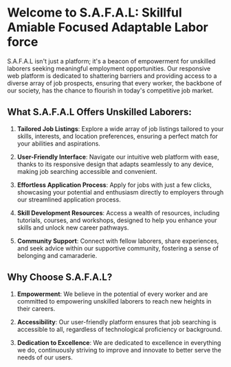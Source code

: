 # Welcome to S.A.F.A.L: Skillful Amiable Focused Adaptable Labor force

S.A.F.A.L isn't just a platform; it's a beacon of empowerment for unskilled laborers seeking meaningful employment opportunities. Our responsive web platform is dedicated to shattering barriers and providing access to a diverse array of job prospects, ensuring that every worker, the backbone of our society, has the chance to flourish in today's competitive job market.

## What S.A.F.A.L Offers Unskilled Laborers:

1) **Tailored Job Listings**: Explore a wide array of job listings tailored to your skills, interests, and location preferences, ensuring a perfect match for your abilities and aspirations.

2) **User-Friendly Interface**: Navigate our intuitive web platform with ease, thanks to its responsive design that adapts seamlessly to any device, making job searching accessible and convenient.

3) **Effortless Application Process**: Apply for jobs with just a few clicks, showcasing your potential and enthusiasm directly to employers through our streamlined application process.

4) **Skill Development Resources**: Access a wealth of resources, including tutorials, courses, and workshops, designed to help you enhance your skills and unlock new career pathways.

5) **Community Support**: Connect with fellow laborers, share experiences, and seek advice within our supportive community, fostering a sense of belonging and camaraderie.

## Why Choose S.A.F.A.L?

1) **Empowerment**: We believe in the potential of every worker and are committed to empowering unskilled laborers to reach new heights in their careers.

2) **Accessibility**: Our user-friendly platform ensures that job searching is accessible to all, regardless of technological proficiency or background.

3) **Dedication to Excellence**: We are dedicated to excellence in everything we do, continuously striving to improve and innovate to better serve the needs of our users.

